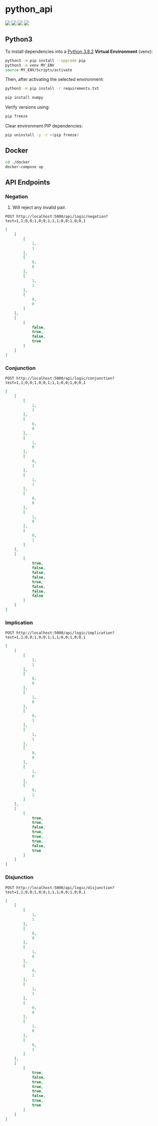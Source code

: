 # python_api

[![](https://img.shields.io/badge/Python-3.8.2-yellow.svg)](https://www.python.org/downloads/) [![](https://img.shields.io/badge/React-18.2.0-orange.svg)](https://reactjs.org) [![](https://img.shields.io/badge/parcel-2.7.0-royalblue.svg)](https://parceljs.org/) [![](https://img.shields.io/badge/Docker-blue.svg)](https://www.docker.com/)

## Python3

To install dependencies into a [Python 3.8.2](https://www.python.org/downloads/) **Virtual Environment** (venv):

```bash
python3 -m pip install --upgrade pip
python3 -m venv MY_ENV
source MY_ENV/Scripts/activate
```

Then, after activating the selected environment:

```bash
python3 -m pip install -r requirements.txt
```

```bash
pip install numpy
```

Verify versions using:

```bash
pip freeze
```

Clear environment PIP dependencies:

```bash
pip uninstall -y -r <(pip freeze)
```

## Docker

```bash
cd ./docker
docker-compose up
```

## API Endpoints

### Negation

1. Will reject any invalid pair.

```
POST http://localhost:5000/api/logic/negation?test=1,1;0,0;1,0;0,1;1,1;0,0;1,0;0,1
```

```JSON
[
    [
        [
            1,
            1
        ],
        [
            0,
            0
        ],
        [
            1,
            1
        ],
        [
            0,
            0
        ]
    ],
    [
        [
            false,
            true,
            false,
            true
        ]
    ]
]
```

### Conjunction

```
POST http://localhost:5000/api/logic/conjunction?test=1,1;0,0;1,0;0,1;1,1;0,0;1,0;0,1
```

```JSON
[
    [
        [
            1,
            1
        ],
        [
            0,
            0
        ],
        [
            1,
            0
        ],
        [
            0,
            1
        ],
        [
            1,
            1
        ],
        [
            0,
            0
        ],
        [
            1,
            0
        ],
        [
            0,
            1
        ]
    ],
    [
        [
            true,
            false,
            false,
            false,
            true,
            false,
            false,
            false
        ]
    ]
]
```

### Implication

```
POST http://localhost:5000/api/logic/implication?test=1,1;0,0;1,0;0,1;1,1;0,0;1,0;0,1
```

```JSON
[
    [
        [
            1,
            1
        ],
        [
            0,
            0
        ],
        [
            1,
            0
        ],
        [
            0,
            1
        ],
        [
            1,
            1
        ],
        [
            0,
            0
        ],
        [
            1,
            0
        ],
        [
            0,
            1
        ]
    ],
    [
        [
            true,
            true,
            false,
            true,
            true,
            true,
            false,
            true
        ]
    ]
]
```

### Disjunction

```
POST http://localhost:5000/api/logic/disjunction?test=1,1;0,0;1,0;0,1;1,1;0,0;1,0;0,1
```

```JSON
[
    [
        [
            1,
            1
        ],
        [
            0,
            0
        ],
        [
            1,
            0
        ],
        [
            0,
            1
        ],
        [
            1,
            1
        ],
        [
            0,
            0
        ],
        [
            1,
            0
        ],
        [
            0,
            1
        ]
    ],
    [
        [
            true,
            false,
            true,
            true,
            true,
            false,
            true,
            true
        ]
    ]
]
```